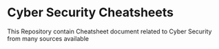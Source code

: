 # Cyber Security Cheatsheets

This Repository contain Cheatsheet document related to Cyber Security from many sources available
